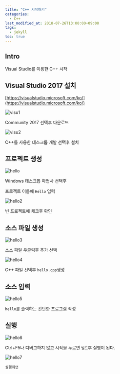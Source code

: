 ```yaml
---
title: "C++ 시작하기"
categories: 
  - C++
last_modified_at: 2018-07-26T13:00:00+09:00
tags: 
  - jekyll
toc: true
---
```


## Intro

Visual Studio를 이용한 C++ 시작

## Visual Studio 2017 설치

[https://visualstudio.microsoft.com/ko/](https://visualstudio.microsoft.com/ko/)  

![visu1](https://github.com/lesslate/Blog/blob/master/assets/img/visu1.png?raw=true)

Community 2017 선택후 다운로드

![visu2](https://github.com/lesslate/Blog/blob/master/assets/img/visu2.png?raw=true)

C++를 사용한 데스크톱 개발 선택후 설치

## 프로젝트 생성

![hello](https://github.com/lesslate/Blog/blob/master/assets/img/hello.png?raw=true)

Windows 데스크톱 마법사 선택후

프로젝트 이름에 `Hello` 입력

![hello2](https://github.com/lesslate/Blog/blob/master/assets/img/hello2.png?raw=true)

빈 프로젝트에 체크후 확인

## 소스 파일 생성
![hello3](https://github.com/lesslate/Blog/blob/master/assets/img/hello3.png?raw=true)

소스 파일 우클릭후 추가 선택

![hello4](https://github.com/lesslate/Blog/blob/master/assets/img/hello4.png?raw=true)

C++ 파일 선택후 `hello.cpp`생성

## 소스 입력
![hello5](https://github.com/lesslate/Blog/blob/master/assets/img/hello5.png?raw=true)

`hello`를 출력하는 간단한 프로그램 작성

## 실행
![hello6](https://github.com/lesslate/Blog/blob/master/assets/img/hello6.png?raw=true)

Ctrl+F5나 디버그하지 않고 시작을 누르면 `빌드`후 실행이 된다.

![hello7](https://github.com/lesslate/Blog/blob/master/assets/img/hello7.png?raw=true)

`실행화면`

